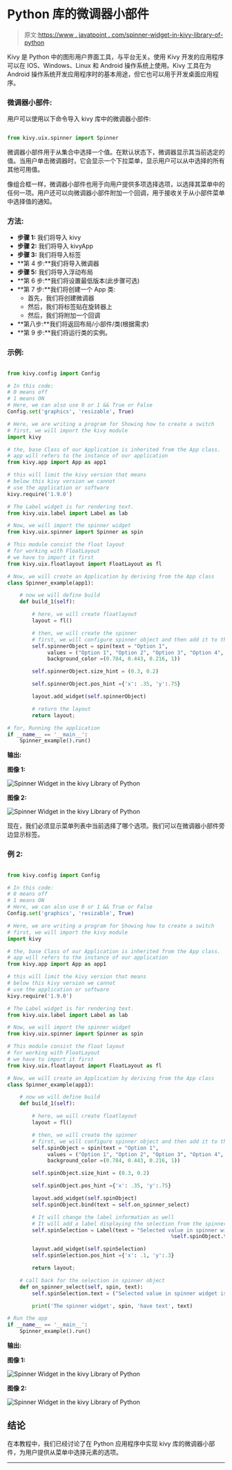 # Python 库的微调器小部件

> 原文:[https://www . javatpoint . com/spinner-widget-in-kivy-library-of-python](https://www.javatpoint.com/spinner-widget-in-kivy-library-of-python)

Kivy 是 Python 中的图形用户界面工具，与平台无关。使用 Kivy 开发的应用程序可以在 IOS、Windows、Linux 和 Android 操作系统上使用。Kivy 工具在为 Android 操作系统开发应用程序时的基本用途，但它也可以用于开发桌面应用程序。

### 微调器小部件:

用户可以使用以下命令导入 kivy 库中的微调器小部件:

```py

from kivy.uix.spinner import Spinner

```

微调器小部件用于从集合中选择一个值。在默认状态下，微调器显示其当前选定的值。当用户单击微调器时，它会显示一个下拉菜单，显示用户可以从中选择的所有其他可用值。

像组合框一样，微调器小部件也用于向用户提供多项选择选项，以选择其菜单中的任何一项。用户还可以向微调器小部件附加一个回调，用于接收关于从小部件菜单中选择值的通知。

### 方法:

*   **步骤 1:** 我们将导入 kivy
*   **步骤 2:** 我们将导入 kivyApp
*   **步骤 3:** 我们将导入标签
*   **第 4 步:**我们将导入微调器
*   **步骤 5:** 我们将导入浮动布局
*   **第 6 步:**我们将设置最低版本(此步骤可选)
*   **第 7 步:**我们将创建一个 App 类:
    *   首先，我们将创建微调器
    *   然后，我们将标签贴在旋转器上
    *   然后，我们将附加一个回调
*   **第八步:**我们将返回布局/小部件/类(根据需求)
*   **第 9 步:**我们将运行类的实例。

### 示例:

```py

from kivy.config import Config

# In this code:
# 0 means off 
# 1 means ON 
# Here, we can also use 0 or 1 && True or False
Config.set('graphics', 'resizable', True)

# Here, we are writing a program for Showing how to create a switch
# first, we will import the kivy module   
import kivy 

# the, base Class of our Application is inherited from the App class.   
# app will refers to the instance of our application  
from kivy.app import App as app1

# this will limit the kivy version that means 
# below this kivy version we cannot 
# use the application or software 
kivy.require('1.9.0')

# The Label widget is for rendering text. 
from kivy.uix.label import Label as lab

# Now, we will import the spinner widget
from kivy.uix.spinner import Spinner as spin

# This module consist the float layout 
# for working with FloatLayout 
# we have to import it first 
from kivy.uix.floatlayout import FloatLayout as fl

# Now, we will create an Application by deriving from the App class
class Spinner_example(app1):

    # now we will define build 
    def build_1(self):

        # here, we will create floatlayout
        layout = fl()

        # then, we will create the spinner
        # first, we will configure spinner object and then add it to the layout
        self.spinnerObject = spin(text = "Option 1",
             values = ("Option 1", "Option 2", "Option 3", "Option 4", "Option 5", "Option 6"),
             background_color =(0.784, 0.443, 0.216, 1)) 

        self.spinnerObject.size_hint = (0.3, 0.2)

        self.spinnerObject.pos_hint ={'x': .35, 'y':.75}

        layout.add_widget(self.spinnerObject)

        # return the layout
        return layout;

# for, Running the application
if __name__ == '__main__':
    Spinner_example().run()      

```

**输出:**

**图像 1:**

![Spinner Widget in the kivy Library of Python](img/eb7787bb86c10a1d9aff43b38776ffeb.png)

**图像 2:**

![Spinner Widget in the kivy Library of Python](img/81c70ab28a504db4dcb7a87bc865f756.png)

现在，我们必须显示菜单列表中当前选择了哪个选项。我们可以在微调器小部件旁边显示标签。

### 例 2:

```py

from kivy.config import Config

# In this code:
# 0 means off 
# 1 means ON 
# Here, we can also use 0 or 1 && True or False
Config.set('graphics', 'resizable', True)

# Here, we are writing a program for Showing how to create a switch
# first, we will import the kivy module   
import kivy 

# the, base Class of our Application is inherited from the App class.   
# app will refers to the instance of our application  
from kivy.app import App as app1

# this will limit the kivy version that means 
# below this kivy version we cannot 
# use the application or software 
kivy.require('1.9.0')

# The Label widget is for rendering text. 
from kivy.uix.label import Label as lab

# Now, we will import the spinner widget
from kivy.uix.spinner import Spinner as spin

# This module consist the float layout 
# for working with FloatLayout 
# we have to import it first 
from kivy.uix.floatlayout import FloatLayout as fl

# Now, we will create an Application by deriving from the App class
class Spinner_example(app1):

    # now we will define build 
    def build_1(self):

        # here, we will create floatlayout
        layout = fl()

        # then, we will create the spinner
        # first, we will configure spinner object and then add it to the layout
        self.spinObject = spin(text = "Option 1",
             values = ("Option 1", "Option 2", "Option 3", "Option 4", "Option 5", "Option 6"),
             background_color =(0.784, 0.443, 0.216, 1)) 

        self.spinObject.size_hint = (0.3, 0.2)

        self.spinObject.pos_hint ={'x': .35, 'y':.75}

        layout.add_widget(self.spinObject)
        self.spinObject.bind(text = self.on_spinner_select)

        # It will change the label information as well
        # It will add a label displaying the selection from the spinner
        self.spinSelection = Label(text = "Selected value in spinner widegt is: %s" 
                                                     %self.spinObject.text)

        layout.add_widget(self.spinSelection)
        self.spinSelection.pos_hint ={'x': .1, 'y':.3}

        return layout;

    # call back for the selection in spinner object
    def on_spinner_select(self, spin, text):
        self.spinSelection.text = ("Selected value in spinner widget is: %s" %self.spinObject.text)

        print('The spinner widget', spin, 'have text', text)

# Run the app
if __name__ == '__main__':
    Spinner_example().run()

```

**输出:**

**图像 1:**

![Spinner Widget in the kivy Library of Python](img/c9ace2a2ca42fd9d119c29a3d8d7d745.png)

**图像 2:**

![Spinner Widget in the kivy Library of Python](img/133f5d1f2ba1bfdde499f58ff7d30f28.png)

## 结论

在本教程中，我们已经讨论了在 Python 应用程序中实现 kivy 库的微调器小部件，为用户提供从菜单中选择元素的选项。

* * *